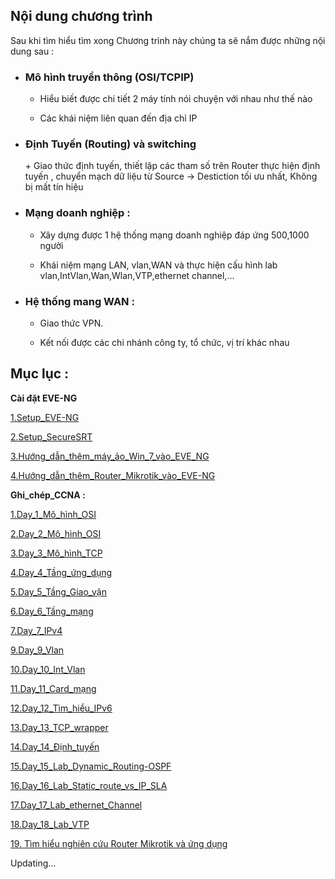 **<h2>Nội dung chương trình</h2>**   

Sau khi tìm hiểu tìm xong Chương trình này chúng ta sẽ nắm được những nội dung sau :
+ <h3>Mô hình truyền thông (OSI/TCPIP)</h3>

  - Hiểu biết được chi tiết 2 máy tính nói chuyện với nhau như thế nào  
  
  - Các khái niệm liên quan đến địa chỉ IP
  
+ <h3>Định Tuyến (Routing) và switching </h3>
    + Giao thức định tuyến, thiết lập các tham số trên Router thực hiện định tuyến , chuyển mạch dữ liệu từ Source -> Destiction tối ưu nhất, Không bị mất tín hiệu 
+ <h3>Mạng doanh nghiệp :</h3>
  

   + Xây dựng được 1 hệ thống mạng doanh nghiệp đáp ứng 500,1000 người 
  
  + Khái niệm mạng LAN, vlan,WAN và thực hiện cấu hình lab vlan,IntVlan,Wan,Wlan,VTP,ethernet channel,...

+ <h3>Hệ thống mang WAN :</h3>
  
    + Giao thức VPN.
  
    + Kết nối được các chi nhánh công ty, tổ chức, vị trí khác nhau 

**<h2>Mục lục :</h2>** 

**Cài đặt EVE-NG**

[1.Setup_EVE-NG](docs/0.Setup_EVE-NG.md)

[2.Setup_SecureSRT](docs/0.Setup_SecureSRT%2CMobaxterm.md)

[3.Hướng_dẫn_thêm_máy_ảo_Win_7_vào_EVE_NG](./docs/0.H%C6%B0%E1%BB%9Bng_d%E1%BA%ABn_th%C3%AAm_m%C3%A1y_%E1%BA%A3o_Win_7_v%C3%A0o_EVE_NG.md)

[4.Hướng_dẫn_thêm_Router_Mikrotik_vào_EVE-NG](docs/0.Hướng_dẫn_thêm_Router_Mikrotik_vào_EVE-NG.md)


**Ghi_chép_CCNA :**


[1.Day_1_Mô_hình_OSI](./docs/1.CCNA_day_1_(M%C3%B4_H%C3%ACnh_OSI).md)

[2.Day_2_Mô_hình_OSI](./docs/2.CCNA_day_2_(M%C3%B4_H%C3%ACnh_OSI).md)


[3.Day_3_Mô_hình_TCP](./docs/3.CCNA_Day_3_mô_hình_TCP.md)

[4.Day_4_Tầng_ứng_dụng](./docs/4.CCNA_day_4_(Tầng_ứng_dụng).md)

[5.Day_5_Tầng_Giao_vận](./docs/5.CCNA_day_5_(Tầng_Giao_Vận).md)

[6.Day_6_Tầng_mạng](./docs/6.CCNA_day_6_(Tầng_mạng).md)

[7.Day_7_IPv4](./docs/7.CCNA_day_7_(IPv4).md)

[9.Day_9_Vlan](./docs/9.CCNA_day_9_(Vlan).md)

[10.Day_10_Int_Vlan](./docs/10.CCNA_day_10(Int_VLAN).md)

[11.Day_11_Card_mạng](./docs/11.CCNA_day_11(card_mạng_VmWare).md)

[12.Day_12_Tìm_hiểu_IPv6](./docs/12.CCNA_day_12_(Tìm_hiểu_IPv6).md)

[13.Day_13_TCP_wrapper](./docs/13.CCNA_day_13_(TCP_wrapper).md)

[14.Day_14_Định_tuyến](./docs/14.CCCNA_day_14_(Định_tuyến).md)

[15.Day_15_Lab_Dynamic_Routing-OSPF](./docs/15.CCNA_day_15_Lab%20Dynamic%20Routing-OSPF.md)

[16.Day_16_Lab_Static_route_vs_IP_SLA](./docs/16.CCNA_day_16_Lab_Static_route_kết_hợp_IP_SLA_tracking(dự%20phòng).md)


[17.Day_17_Lab_ethernet_Channel](./docs/17.CCNA_Day_17_Lab_ethernet_channel.md)

[18.Day_18_Lab_VTP](./docs/18.CCNA_day_18_(VTP).md)

[19. Tìm hiểu nghiên cứu Router Mikrotik và ứng dụng ](docs/19.%20CCNA_Tìm%20hiểu%20nghiên%20cứu%20Router%20Mikrotik)

Updating...